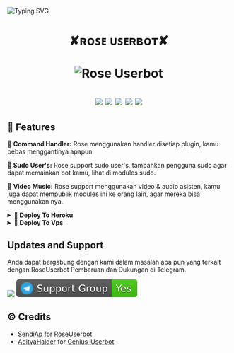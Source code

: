 ![Typing SVG](https://readme-typing-svg.herokuapp.com/?lines=SELAMAT+DATANG+DI+ROSE+USERBOT!;POWERED+BY+SENDI-A-P!;EXPLORE+THE+MAGIC+OF+PYROGRAM!;ENJOY+THE+ULTIMATE+USERBOT+EXPERIENCE!)

<h1 align="center">✘ʀᴏꜱᴇ ᴜꜱᴇʀʙᴏᴛ✘<h1 align="center">
  
<div align="center">
  <img src="https://telegra.ph/file/02a8f5eb1cc74dca1a591.jpg" alt="Rose Userbot" width="500">
</div>

<p align="center">
    <a href="https://github.com/SendiAp/RoseUserbot"> <img src="https://img.shields.io/github/repo-size/noob-kittu/YoneRobot?color=orange&logo=github&logoColor=green&style=for-the-badge" /></a>
    <a href="https://github.com/SendiAp/RoseUserbot/commits"> <img src="https://img.shields.io/github/last-commit/noob-kittu/YoneRobot?color=blue&logo=github&logoColor=green&style=for-the-badge" /></a>
    <a href="https://github.com/SendiAp/RoseUserbot/issues"> <img src="https://img.shields.io/github/issues/noob-kittu/YoneRobot?color=blueviolet&logo=github&logoColor=green&style=for-the-badge" /></a>
    <a href="https://github.com/SendiAp/Rose-Userbot/network/members"> <img src="https://img.shields.io/github/forks/noob-kittu/YoneRobot?color=red&logo=github&logoColor=green&style=for-the-badge" /></a>  
    <a href="https://t.me/RoseUserbotSupport"><img src="https://img.shields.io/badge/Join-Group%20Support-blue.svg?style=for-the-badge&logo=Telegram"></a>
</p>

## 🔮 Features

🤖 **Command Handler:** Rose menggunakan handler disetiap plugin, kamu bebas menggantinya apapun.

👥 **Sudo User's:** Rose support sudo user's, tambahkan pengguna sudo agar dapat memainkan bot kamu, lihat di modules sudo.

🎥 **Video Music:** Rose support menggunakan video & audio asisten, kamu juga dapat mempublik modules ini ke orang lain, agar mereka bisa menggunakan nya.


<details>
<summary><b>🔗 Deploy To Heroku</b></summary>
<br>

<p><a href="https://dashboard.heroku.com/new?button-url=https%3A%2F%2Fgithub.com%2FSendiAp%2FRoseUserbot&template=https%3A%2F%2Fgithub.com%2FSendiAp%2FRoseUserbot"><img src="https://www.herokucdn.com/deploy/button.svg"></a>

</details>

<details>
<summary><b>🔗 Deploy To Vps</b></summary>
<br>

<p><a 
     
Or, simply run the following commands in your Vps,

1. At first enter this command and wait untill complete.
```
sudo apt update && sudo apt install git curl nano screen python3-pip ffmpeg -y && curl https://raw.githubusercontent.com/creationix/nvm/master/install.sh | bash && source ~/.bashrc && nvm install node
```

2. Now simply copy and paste this command and wait.
```
sudo rm -rf Rose && git clone https://github.com/SendiAp/RoseUserbot Rose && cd Rose && pip3 install -r Installer && screen -R Rose
```

4. After that, Enter this command and put your vars and hit ```ctrl+s``` to save and hit ```ctrl+x``` To Close Text Editor.
```
nano Internal.env
```

6. Now enter this command and wait untill run your userbot.
```
cp Internal.env Internal && python3 -m Rose
```

8. Finnally, just hit ```ctrl+a+d``` to minimize your bot for run in background.

</details>

<h2>Updates and Support</h2>
<p title="Support">Anda dapat bergabung dengan kami dalam masalah apa pun yang terkait dengan RoseUserbot Pembaruan dan Dukungan di Telegram.</p>
<a href="https://t.me/AdityaServer" target="_blank"><img src="Rose/resources/updates.svg"/></a>
<a href="https://t.me/RoseuserbotV2" target="_blank"><img src="Rose/resources/support.svg"/></a>

## © Credits
-  [SendiAp](https://github.com/SendiAp) for [RoseUserbot](https://github.com/SendiAp/RoseUserbot)
-  [AdityaHalder](https://github.com/LonamiWebs/) for [Genius-Userbot](https://github.com/AdityaHalder/Genius-Userbot)
